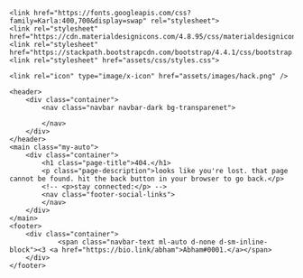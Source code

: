  <html>
 <head>
    <title>CyberCord - Ethical Hacking Cybersecurity Discord Server</title>

    
    <link href="https://fonts.googleapis.com/css?family=Karla:400,700&display=swap" rel="stylesheet">
    <link rel="stylesheet" href="https://cdn.materialdesignicons.com/4.8.95/css/materialdesignicons.min.css">
    <link rel="stylesheet" href="https://stackpath.bootstrapcdn.com/bootstrap/4.4.1/css/bootstrap.min.css">
    <link rel="stylesheet" href="assets/css/styles.css">

    <link rel="icon" type="image/x-icon" href="assets/images/hack.png" />
</head>

<body class="min-vh-100 d-flex flex-column">

    <header>
        <div class="container">
            <nav class="navbar navbar-dark bg-transparenet">
          
            </nav>
        </div>
    </header>
    <main class="my-auto">
        <div class="container">
            <h1 class="page-title">404.</h1>
            <p class="page-description">looks like you're lost. that page cannot be found. hit the back button in your browser to go back.</p>
            <!-- <p>stay connected:</p> -->
            <nav class="footer-social-links">
            </nav>
        </div>
    </main>
    <footer>
        <div class="container">
                <span class="navbar-text ml-auto d-none d-sm-inline-block"><3 <a href="https://bio.link/abham">Abham#0001.</a></span>
        </div>
    </footer>
</body>

</html>

<!-- https://wallpaper-house.com/group/1080p-dark-wallpapers/index.php -->
